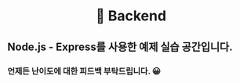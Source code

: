 # <div align=center> 🚩 Backend 
##  Node.js - Express를 사용한 예제 실습 공간입니다.
### 언제든 난이도에 대한 피드백 부탁드립니다. 😀
</div>

